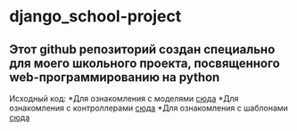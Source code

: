 # django_school-project
## Этот github репозиторий создан специально для моего школьного проекта, посвященного web-программированию на python 

Исходный код:
*Для ознакомления с моделями [сюда](https://github.com/bbdk612/django_school-project/blob/main/kinoshka/movies/models.py)
*Для ознакомления с контроллерами [сюда](https://github.com/bbdk612/django_school-project/blob/main/kinoshka/movies/views.py)
*Для ознакомления с шаблонами [сюда](https://github.com/bbdk612/django_school-project/tree/main/kinoshka/movies/templates)
